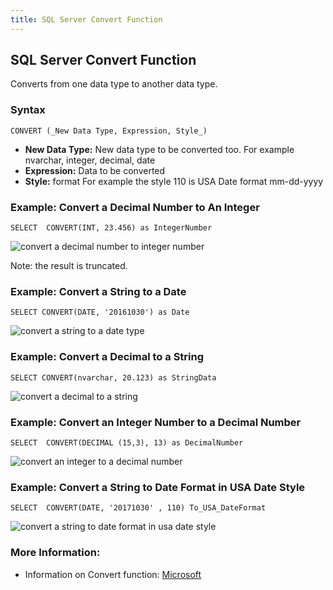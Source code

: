 ```yaml
---
title: SQL Server Convert Function
---
```

## SQL Server Convert Function
Converts from one data type to another data type.

### Syntax 
`CONVERT (_New Data Type, Expression, Style_)`

- **New Data Type:** New data type to be converted too. For example nvarchar, integer, decimal, date
- **Expression:** Data to be converted
- **Style:** format For example the style 110 is USA Date format  mm-dd-yyyy

### Example: Convert a Decimal Number to An Integer 

`SELECT  CONVERT(INT, 23.456) as IntegerNumber`

![convert a decimal number to integer number](https://user-images.githubusercontent.com/12566249/31314884-6c94db4a-ac57-11e7-842f-710fad511131.png)

Note: the result is truncated. 

### Example: Convert a String to a Date
`SELECT CONVERT(DATE, '20161030') as Date`

![convert a string to a date type](https://user-images.githubusercontent.com/12566249/31314912-c25bbb52-ac57-11e7-880d-6d81041b1728.png) 


### Example: Convert a Decimal to a String 
`SELECT CONVERT(nvarchar, 20.123) as StringData`

![convert a decimal to a string](https://user-images.githubusercontent.com/12566249/31314923-fb04e410-ac57-11e7-9646-94061e1f0ec2.png)

### Example: Convert an Integer Number to a Decimal Number
`SELECT  CONVERT(DECIMAL (15,3), 13) as DecimalNumber`

![convert an integer to a decimal number](https://user-images.githubusercontent.com/12566249/31314932-1c8668ca-ac58-11e7-8cee-4d57fc523704.png)

### Example: Convert a String to Date Format in USA Date Style
`SELECT  CONVERT(DATE, '20171030' , 110) To_USA_DateFormat`

![convert a string to date format in usa date style](https://user-images.githubusercontent.com/12566249/31314937-35155d06-ac58-11e7-9d5d-823b66c41d0d.png)

### More Information:
- Information on Convert function: <a href='https://docs.microsoft.com/en-us/sql/t-sql/functions/cast-and-convert-transact-sql' target='_blank' rel='nofollow'>Microsoft</a>


